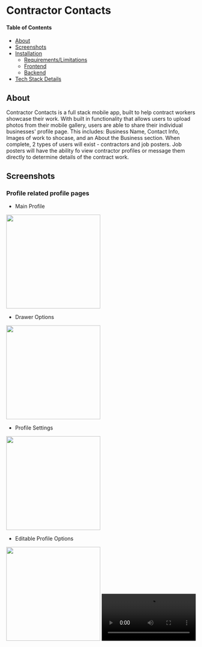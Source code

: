 # Contractor Contacts

#### Table of Contents

- [About](#About)
- [Screenshots](#Screenshots)
- [Installation](#About)
  - [Requirements/Limitations](#Requirements)
  - [Frontend](#Frontend)
  - [Backend](#Backend)
- [Tech Stack Details](#About)

## About

Contractor Contacts is a full stack mobile app, built to help contract workers showcase their work. With built in functionality that allows users to upload photos from their mobile gallery, users are able to share their individual businesses' profile page. This includes: Business Name, Contact Info, Images of work to shocase, and an About the Business section. When complete, 2 types of users will exist - contractors and job posters. Job posters will have the ability fo view contractor profiles or message them directly to determine details of the contract work.





## Screenshots



### Profile related profile pages 
- Main Profile
<img src="https://github.com/bdejene19/GetTradedReactNative/assets/67334768/3f381298-f338-430c-8622-29b4b8ef7337" width="250"/>

- Drawer Options
<img src="https://github.com/bdejene19/GetTradedReactNative/assets/67334768/8526f3d6-7975-44ab-8a30-25af5c324680" width="250"/>

- Profile Settings
<img src="https://github.com/bdejene19/GetTradedReactNative/assets/67334768/3f381298-f338-430c-8622-29b4b8ef7337" width="250"/>

- Editable Profile Options
<img src="https://github.com/bdejene19/GetTradedReactNative/assets/67334768/5d333c33-a7fe-4ade-8d5b-b5fe593af024" width="250"/>
<video src="https://github.com/bdejene19/GetTradedReactNative/assets/67334768/5d333c33-a7fe-4ade-8d5b-b5fe593af024" width="250"/>

### Job Board Pages
https://github.com/bdejene19/GetTradedReactNative/assets/67334768/5d333c33-a7fe-4ade-8d5b-b5fe593af024
<img src="https://github.com/bdejene19/GetTradedReactNative/assets/67334768/85d1b608-18dc-4920-83ff-a05694c48e97" width="250"/>

### Message Board pages
<img src="https://github.com/bdejene19/GetTradedReactNative/assets/67334768/88d09b81-ab3a-4fb7-afa2-35d046f6b73b" width="250"/>

## Installation

Note: This application was built with NPM, requiring it to be installed on any forks. Yarn is also an alternative.

Install any main dependencies

- `npm i`

### Requirements:
Currently, Contractor Contacts only supports iOS devices. This application is also a mobile app, which requires developers to have a simulator installed on their computer. On Mac, I suggest XCode.

Additionally, the backend of this application is built with MySQL, requiring MySQL Server to be installed on your computer, and running while the app is running.

Note: this application is an Expo React Native app;

### Frontend

Steps:

1. Install all dependencies and run the React Native Expo app

- a) `npm i`
- b) `npx expo start`

### Backend

1. Install all dependencies

- `npm i`

2. Open a second terminal to handle starting MySQL server
3. In MySQL terminal:

- a) `source db/schema.sql;` => can validate if Database was select with [`select database();`] command

4. After running db Schema file, run server and seed database.

- a) `nodemon index.js` - runs server with hot reloading
- b) `node seeds/seeds.js` - seeds MySQL database

## Tech Stack

### Frontend Stack

- TypeScript
- React Native
- UI-Kitten
- React Native Image Picker
- React Native Share

  ### Backend Stack

- JavaScript (Node)
- Express.js
- MySQL
- Sequelize
